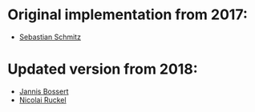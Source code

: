 # Original implementation from 2017:
* [Sebastian Schmitz](https://github.com/manutencao4)

# Updated version from 2018:
* [Jannis Bossert](https://github.com/Jaboard)
* [Nicolai Ruckel](https://github.com/RanaExMachina)
